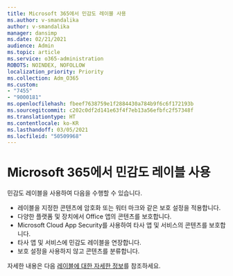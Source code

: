 ```yaml
---
title: Microsoft 365에서 민감도 레이블 사용
ms.author: v-smandalika
author: v-smandalika
manager: dansimp
ms.date: 02/21/2021
audience: Admin
ms.topic: article
ms.service: o365-administration
ROBOTS: NOINDEX, NOFOLLOW
localization_priority: Priority
ms.collection: Adm_O365
ms.custom:
- "7455"
- "9000181"
ms.openlocfilehash: fbeef7638759e1f2884430a784b9f6c6f172193b
ms.sourcegitcommit: c202c0df2d141e63f4f7eb13a56efbfc2f57348f
ms.translationtype: HT
ms.contentlocale: ko-KR
ms.lasthandoff: 03/05/2021
ms.locfileid: "50509968"
---
```

# <a name="use-sensitivity-labels-in-microsoft-365"></a>Microsoft 365에서 민감도 레이블 사용

민감도 레이블을 사용하여 다음을 수행할 수 있습니다.
- 레이블을 지정한 콘텐츠에 암호화 또는 워터 마크와 같은 보호 설정을 적용합니다.
- 다양한 플랫폼 및 장치에서 Office 앱의 콘텐츠를 보호합니다.
- Microsoft Cloud App Security를 사용하여 타사 앱 및 서비스의 콘텐츠를 보호합니다.
- 타사 앱 및 서비스에 민감도 레이블을 연장합니다.
- 보호 설정을 사용하지 않고 콘텐츠를 분류합니다.

자세한 내용은 다음 [레이블에 대한 자세한 정보](https://docs.microsoft.com/microsoft-365/compliance/sensitivity-labels)를 참조하세요.